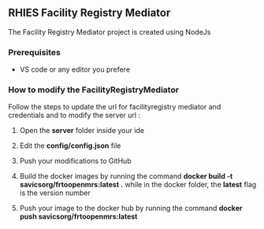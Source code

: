 ## RHIES Facility Registry Mediator ##
The Facility Registry Mediator project is created using NodeJs

### Prerequisites ###
* VS code or any editor you prefere

### How to modify the FacilityRegistryMediator ###

Follow the steps to update the url for facilityregistry mediator and credentials and to modify the server url : 

1. Open the **server** folder inside your ide

2. Edit the **config/config.json** file

3. Push your modifications to GitHub

4. Build the docker images by running the command  **docker build -t  savicsorg/frtoopenmrs:latest .**  while in the docker folder, the **latest** flag is the version number

5. Push your image to the docker hub by running the command **docker push savicsorg/frtoopenmrs:latest**
